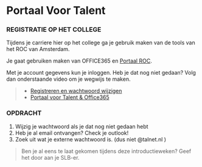 # Portaal Voor Talent


### REGISTRATIE OP HET COLLEGE

Tijdens je carriere hier op het college ga je gebruik maken van de tools van het ROC van Amsterdam. 

Je gaat gebruiken maken van OFFICE365 en [Portaal ROC](https://talnet.sharepoint.com). 

Met je account gegevens kun je inloggen. Heb je dat nog niet gedaan? Volg dan onderstaande video om je wegwijs te maken.

> - [Registreren en wachtwoord wijzigen](https://www.youtube.com/watch?v=aL7z0-pngPs)
>- [Portaal voor Talent & Office365](https://www.youtube.com/watch?v=jVABacrAXBI)


### OPDRACHT

1. Wijzig je wachtwoord als je dat nog niet gedaan hebt
2. Heb je al email ontvangen? Check je outlook!
3. Zoek uit wat je externe wachtwoord is. (dus niet @talnet.nl )


>  Ben je al eens te laat gekomen tijdens deze introductieweken? Geef het door aan je SLB-er. 